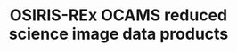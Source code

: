 ---
title: OSIRIS-REx OCAMS reduced science image data products
permalink: /resource/orex/ocams/data_reduced.html
layout: collection
dataset: urn-nasa-pds-orex_ocams-data_reduced
tags: [asteroid, image]
---